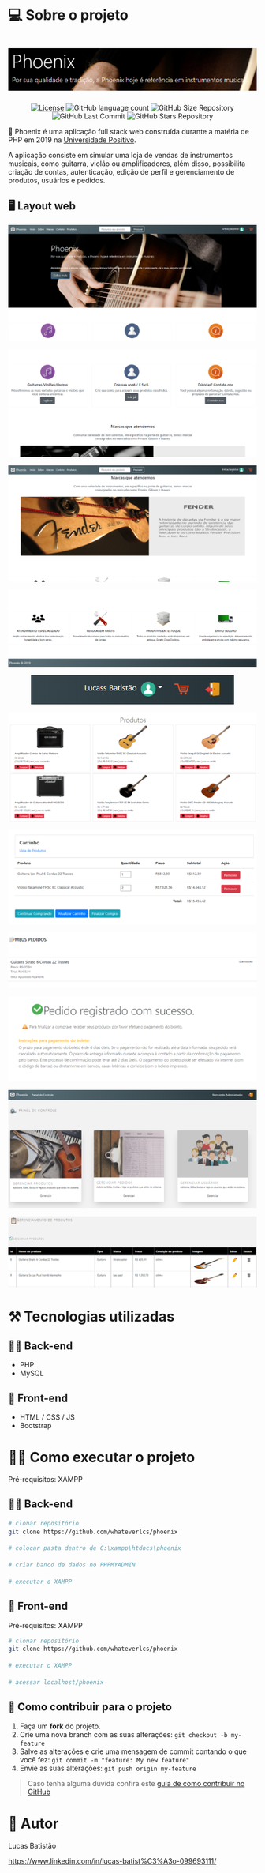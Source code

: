 # 💻 Sobre o projeto

<h1 align="center">
    <img alt="phoenix" title="#Logo" src="https://github.com/whateverlcs/phoenix/blob/main/assets/logo.png" />
</h1>

<p align="center">
  <a href="https://github.com/whateverlcs/phoenix/blob/main/LICENSE"><img alt="License" src="https://img.shields.io/npm/l/react?color=09828F" /></a>
  
  <img alt="GitHub language count" src="https://img.shields.io/github/languages/count/whateverlcs/phoenix?color=09828F">
  
  <img alt="GitHub Size Repository" src="https://img.shields.io/github/repo-size/whateverlcs/phoenix?color=09828F">
    
  <img alt="GitHub Last Commit" src="https://img.shields.io/github/last-commit/whateverlcs/phoenix?color=09828F">
  
  <img alt="GitHub Stars Repository" src="https://img.shields.io/github/stars/whateverlcs/phoenix?style=social">
</p>

🎸 Phoenix é uma aplicação full stack web construída durante a matéria de PHP em 2019 na [Universidade Positivo](https://www.up.edu.br// "Site da Universidade Positivo").

A aplicação consiste em simular uma loja de vendas de instrumentos musicais, como guitarra, violão ou amplificadores, além disso, possibilita criação de contas, autenticação, edição de perfil e gerenciamento de produtos, usuários e pedidos.

## 🖥 Layout web
![Home](https://github.com/whateverlcs/phoenix/blob/main/assets/home.png)

![Home-2](https://github.com/whateverlcs/phoenix/blob/main/assets/home-2.png)

![Home-3](https://github.com/whateverlcs/phoenix/blob/main/assets/home-3.png)

![Home-4](https://github.com/whateverlcs/phoenix/blob/main/assets/home-4.png)

<p align="center">
  <img alt="User-logged" title="User-logged" src="https://github.com/whateverlcs/phoenix/blob/main/assets/user-logged.png" />
</p>

![Products](https://github.com/whateverlcs/phoenix/blob/main/assets/products.png)

![Shop-Orders](https://github.com/whateverlcs/phoenix/blob/main/assets/shop-orders.png)

![My-Orders](https://github.com/whateverlcs/phoenix/blob/main/assets/my-orders.png)

![Order-Done](https://github.com/whateverlcs/phoenix/blob/main/assets/order-done.png)

![Admin-Painel-Control](https://github.com/whateverlcs/phoenix/blob/main/assets/admin-painel-control.png)

![Painel-Control-Products](https://github.com/whateverlcs/phoenix/blob/main/assets/painel-control-products.png)

# ⚒ Tecnologias utilizadas
## 👨‍💻 Back-end
- PHP
- MySQL
## 🎨 Front-end
- HTML / CSS / JS
- Bootstrap

# 👨‍🔧 Como executar o projeto
Pré-requisitos: XAMPP

## 👨‍💻 Back-end

```bash
# clonar repositório
git clone https://github.com/whateverlcs/phoenix

# colocar pasta dentro de C:\xampp\htdocs\phoenix

# criar banco de dados no PHPMYADMIN

# executar o XAMPP
```

## 🎨 Front-end
Pré-requisitos: XAMPP

```bash
# clonar repositório
git clone https://github.com/whateverlcs/phoenix

# executar o XAMPP

# acessar localhost/phoenix
```

## 🤝 Como contribuir para o projeto

1. Faça um **fork** do projeto.
2. Crie uma nova branch com as suas alterações: `git checkout -b my-feature`
3. Salve as alterações e crie uma mensagem de commit contando o que você fez: `git commit -m "feature: My new feature"`
4. Envie as suas alterações: `git push origin my-feature`
> Caso tenha alguma dúvida confira este [guia de como contribuir no GitHub](https://github.com/firstcontributions/first-contributions)

# 🤵 Autor

Lucas Batistão

https://www.linkedin.com/in/lucas-batist%C3%A3o-099693111/

